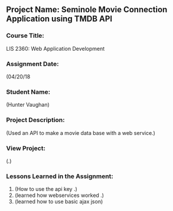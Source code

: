 ## Project Name:  Seminole Movie Connection Application using TMDB API

### Course Title:
LIS 2360:  Web Application Development

### Assignment Date:  
(04/20/18

### Student Name:  
(Hunter Vaughan)

### Project Description:
(Used an API to make a movie data base with a web service.)

### View Project:
(.)

### Lessons Learned in the Assignment:
1. (How to use the api key .)
2. (learned how webservices worked .)
3. (learned how to use basic ajax json)

